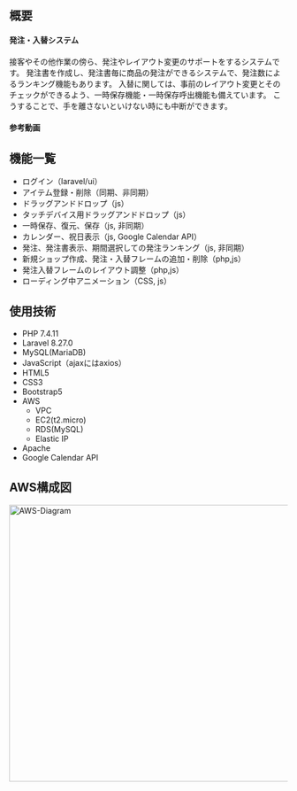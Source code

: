 ## 概要
#### 発注・入替システム
 接客やその他作業の傍ら、発注やレイアウト変更のサポートをするシステムです。
 発注書を作成し、発注書毎に商品の発注ができるシステムで、発注数によるランキング機能もあります。
 入替に関しては、事前のレイアウト変更とそのチェックができるよう、一時保存機能・一時保存呼出機能も備えています。
 こうすることで、手を離さないといけない時にも中断ができます。
 
#### 参考動画

## 機能一覧
- ログイン（laravel/ui）
- アイテム登録・削除（同期、非同期）
- ドラッグアンドドロップ（js）
- タッチデバイス用ドラッグアンドドロップ（js）
- 一時保存、復元、保存（js, 非同期）
- カレンダー、祝日表示（js, Google Calendar API）
- 発注、発注書表示、期間選択しての発注ランキング（js, 非同期）
- 新規ショップ作成、発注・入替フレームの追加・削除（php,js）
- 発注入替フレームのレイアウト調整（php,js）
- ローディング中アニメーション（CSS, js）

## 使用技術
- PHP 7.4.11
- Laravel 8.27.0
- MySQL(MariaDB)
- JavaScript（ajaxにはaxios）
- HTML5
- CSS3
- Bootstrap5
- AWS
  - VPC
  - EC2(t2.micro)
  - RDS(MySQL)
  - Elastic IP
- Apache
- Google Calendar API

## AWS構成図
<img width="600" height="500" alt="AWS-Diagram" src="https://user-images.githubusercontent.com/78603215/112346882-bb358100-8d09-11eb-8083-904aba89cd51.png">
